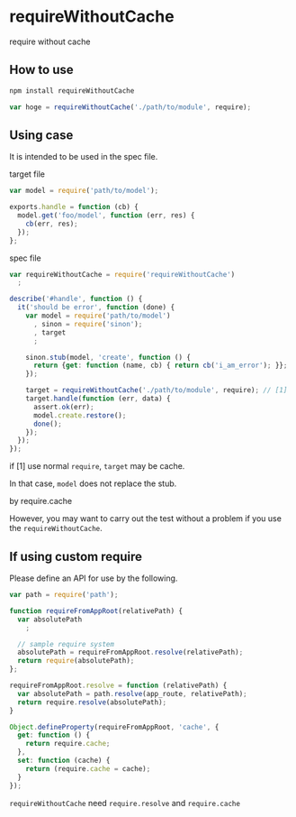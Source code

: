 requireWithoutCache
===================

require without cache

## How to use

```sh
npm install requireWithoutCache
```

```javascript
var hoge = requireWithoutCache('./path/to/module', require);
```

## Using case

It is intended to be used in the spec file.

target file

```javascript
var model = require('path/to/model');

exports.handle = function (cb) {
  model.get('foo/model', function (err, res) {
    cb(err, res);
  });
};
```

spec file

```javascript
var requireWithoutCache = require('requireWithoutCache')
  ;

describe('#handle', function () {
  it('should be error', function (done) {
    var model = require('path/to/model')
      , sinon = require('sinon');
      , target
      ;

    sinon.stub(model, 'create', function () {
      return {get: function (name, cb) { return cb('i_am_error'); }};
    });

    target = requireWithoutCache('./path/to/module', require); // [1]
    target.handle(function (err, data) {
      assert.ok(err);
      model.create.restore();
      done();
    });
  });
});
```

if [1] use normal `require`, `target` may be cache.

In that case, `model` does not replace the stub.

by require.cache

However, you may want to carry out the test without a problem if you use the `requireWithoutCache`.


## If using custom require

Please define an API for use by the following.

```javascript
var path = require('path');

function requireFromAppRoot(relativePath) {
  var absolutePath
    ;

  // sample require system
  absolutePath = requireFromAppRoot.resolve(relativePath);
  return require(absolutePath);
};

requireFromAppRoot.resolve = function (relativePath) {
  var absolutePath = path.resolve(app_route, relativePath);
  return require.resolve(absolutePath);
}

Object.defineProperty(requireFromAppRoot, 'cache', {
  get: function () {
    return require.cache;
  },
  set: function (cache) {
    return (require.cache = cache);
  }
});
```

`requireWithoutCache` need `require.resolve` and `require.cache`
